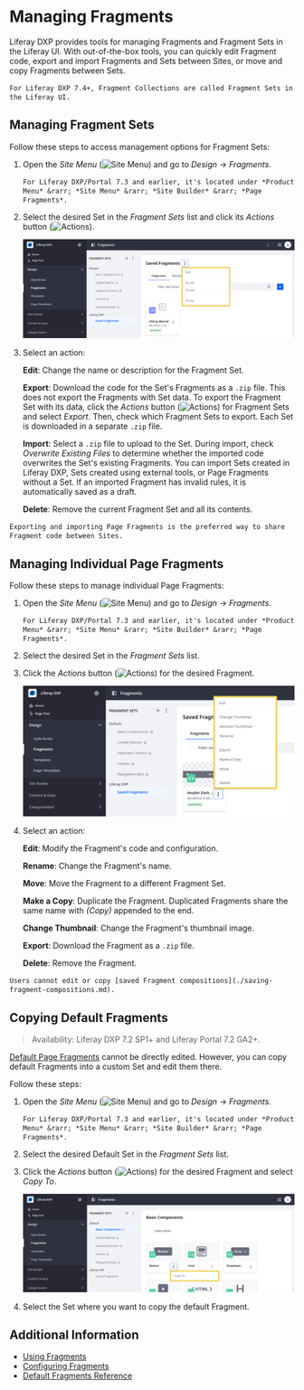 # Managing Fragments

Liferay DXP provides tools for managing Fragments and Fragment Sets in the Liferay UI. With out-of-the-box tools, you can quickly edit Fragment code, export and import Fragments and Sets between Sites, or move and copy Fragments between Sets.

```{note}
For Liferay DXP 7.4+, Fragment Collections are called Fragment Sets in the Liferay UI.
```

## Managing Fragment Sets

Follow these steps to access management options for Fragment Sets:

1. Open the *Site Menu* (![Site Menu](../../../../images/icon-product-menu.png)) and go to *Design* &rarr; *Fragments*.

    ```{note}
    For Liferay DXP/Portal 7.3 and earlier, it's located under *Product Menu* &rarr; *Site Menu* &rarr; *Site Builder* &rarr; *Page Fragments*.
    ```

1. Select the desired Set in the *Fragment Sets* list and click its *Actions* button (![Actions](../../../../images/icon-actions.png)).

   ![Click the Fragment Set's Actions button to access management options.](./managing-fragments/images/01.png)

1. Select an action:

   **Edit**: Change the name or description for the Fragment Set.

   **Export**: Download the code for the Set's Fragments as a `.zip` file. This does not export the Fragments with Set data. To export the Fragment Set with its data, click the *Actions* button (![Actions](../../../../images/icon-actions.png)) for Fragment Sets and select *Export*. Then, check which Fragment Sets to export. Each Set is downloaded in a separate `.zip` file.

   **Import**: Select a `.zip` file to upload to the Set. During import, check *Overwrite Existing Files* to determine whether the imported code overwrites the Set's existing Fragments. You can import Sets created in Liferay DXP, Sets created using external tools, or Page Fragments without a Set. If an imported Fragment has invalid rules, it is automatically saved as a draft.

   **Delete**: Remove the current Fragment Set and all its contents.

```{tip}
Exporting and importing Page Fragments is the preferred way to share Fragment code between Sites.
```

## Managing Individual Page Fragments

Follow these steps to manage individual Page Fragments:

1. Open the *Site Menu* (![Site Menu](../../../../images/icon-product-menu.png)) and go to *Design* &rarr; *Fragments*.

    ```{note}
    For Liferay DXP/Portal 7.3 and earlier, it's located under *Product Menu* &rarr; *Site Menu* &rarr; *Site Builder* &rarr; *Page Fragments*.

1. Select the desired Set in the *Fragment Sets* list.

1. Click the *Actions* button (![Actions](../../../../images/icon-actions.png)) for the desired Fragment.

   ![Click the Fragment's Actions button to access Fragment management options.](./managing-fragments/images/02.png)

1. Select an action:

    **Edit**: Modify the Fragment's code and configuration.

    **Rename**: Change the Fragment's name.

    **Move**: Move the Fragment to a different Fragment Set.

    **Make a Copy**: Duplicate the Fragment. Duplicated Fragments share the same name with *(Copy)* appended to the end.

    **Change Thumbnail**: Change the Fragment's thumbnail image.

    **Export**: Download the Fragment as a `.zip` file.

    **Delete**: Remove the Fragment.

```{important}
Users cannot edit or copy [saved Fragment compositions](./saving-fragment-compositions.md).
```

## Copying Default Fragments

> Availability: Liferay DXP 7.2 SP1+ and Liferay Portal 7.2 GA2+.

[Default Page Fragments](./default-fragments-reference.md) cannot be directly edited. However, you can copy default Fragments into a custom Set and edit them there.

Follow these steps:

1. Open the *Site Menu* (![Site Menu](../../../../images/icon-product-menu.png)) and go to *Design* &rarr; *Fragments*.

    ```{note}
    For Liferay DXP/Portal 7.3 and earlier, it's located under *Product Menu* &rarr; *Site Menu* &rarr; *Site Builder* &rarr; *Page Fragments*.

1. Select the desired Default Set in the *Fragment Sets* list.

1. Click the *Actions* button (![Actions](../../../../images/icon-actions.png)) for the desired Fragment and select *Copy To*.

   ![Click the Fragment's Actions button and select Copy To.](./managing-fragments/images/03.png)

1. Select the Set where you want to copy the default Fragment.

## Additional Information

* [Using Fragments](../using-fragments.md)
* [Configuring Fragments](./configuring-fragments.md)
* [Default Fragments Reference](./default-fragments-reference.md)
